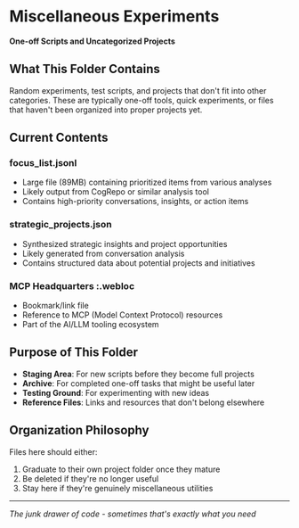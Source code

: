 # Miscellaneous Experiments
**One-off Scripts and Uncategorized Projects**

## What This Folder Contains
Random experiments, test scripts, and projects that don't fit into other categories. These are typically one-off tools, quick experiments, or files that haven't been organized into proper projects yet.

## Current Contents

### focus_list.jsonl
- Large file (89MB) containing prioritized items from various analyses
- Likely output from CogRepo or similar analysis tool
- Contains high-priority conversations, insights, or action items

### strategic_projects.json
- Synthesized strategic insights and project opportunities
- Likely generated from conversation analysis
- Contains structured data about potential projects and initiatives

### MCP Headquarters :.webloc
- Bookmark/link file
- Reference to MCP (Model Context Protocol) resources
- Part of the AI/LLM tooling ecosystem

## Purpose of This Folder
- **Staging Area**: For new scripts before they become full projects
- **Archive**: For completed one-off tasks that might be useful later
- **Testing Ground**: For experimenting with new ideas
- **Reference Files**: Links and resources that don't belong elsewhere

## Organization Philosophy
Files here should either:
1. Graduate to their own project folder once they mature
2. Be deleted if they're no longer useful
3. Stay here if they're genuinely miscellaneous utilities

---
*The junk drawer of code - sometimes that's exactly what you need*
